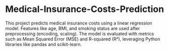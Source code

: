 # Medical-Insurance-Costs-Prediction
This project predicts medical insurance costs using a linear regression model. Features like age, BMI, and smoking status are used after preprocessing (encoding, scaling). The model is evaluated with metrics such as Mean Squared Error (MSE) and R-squared (R²), leveraging Python libraries like pandas and scikit-learn.
